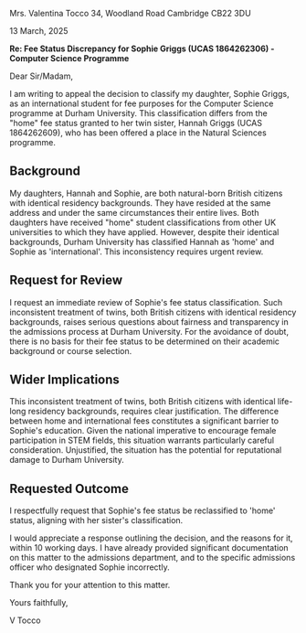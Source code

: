
Mrs. Valentina Tocco
34, Woodland Road
Cambridge
CB22 3DU

13 March, 2025

**Re: Fee Status Discrepancy for Sophie Griggs (UCAS 1864262306) - Computer Science Programme**

Dear Sir/Madam,

I am writing to appeal the decision to classify my daughter, Sophie Griggs, as an international student for fee purposes for the Computer Science programme at Durham University. This classification differs from the "home" fee status granted to her twin sister, Hannah Griggs (UCAS 1864262609), who has been offered a place in the Natural Sciences programme.

## Background

My daughters, Hannah and Sophie, are both natural-born British citizens with identical residency backgrounds. They have resided at the same address and under the same circumstances their entire lives. Both daughters have received "home" student classifications from other UK universities to which they have applied. However, despite their identical backgrounds, Durham University has classified Hannah as 'home' and Sophie as 'international'. This inconsistency requires urgent review.

## Request for Review

I request an immediate review of Sophie's fee status classification. Such inconsistent treatment of twins, both British citizens with identical residency backgrounds, raises serious questions about fairness and transparency in the admissions process at Durham University. For the avoidance of doubt, there is no basis for their fee status to be determined on their academic background or course selection.
## Wider Implications

This inconsistent treatment of twins, both British citizens with identical life-long residency backgrounds, requires clear justification. The difference between home and international fees constitutes a significant barrier to Sophie's education. Given the national imperative to encourage female participation in STEM fields, this situation warrants particularly careful consideration. Unjustified, the situation has the potential for reputational damage to Durham University.

## Requested Outcome

I respectfully request that Sophie's fee status be reclassified to 'home' status, aligning with her sister's classification. 

I would appreciate a response outlining the decision, and the reasons for it, within 10 working days. I have already provided significant documentation on this matter to the admissions department, and to the specific admissions officer who designated Sophie incorrectly.

Thank you for your attention to this matter.

Yours faithfully,

V Tocco


